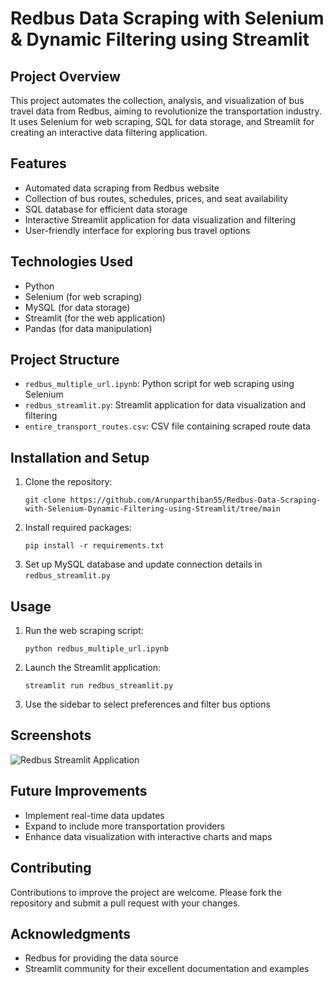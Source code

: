
# Redbus Data Scraping with Selenium & Dynamic Filtering using Streamlit

## Project Overview
This project automates the collection, analysis, and visualization of bus travel data from Redbus, aiming to revolutionize the transportation industry. It uses Selenium for web scraping, SQL for data storage, and Streamlit for creating an interactive data filtering application.

## Features
- Automated data scraping from Redbus website
- Collection of bus routes, schedules, prices, and seat availability
- SQL database for efficient data storage
- Interactive Streamlit application for data visualization and filtering
- User-friendly interface for exploring bus travel options

## Technologies Used
- Python
- Selenium (for web scraping)
- MySQL (for data storage)
- Streamlit (for the web application)
- Pandas (for data manipulation)

## Project Structure
- `redbus_multiple_url.ipynb`: Python script for web scraping using Selenium
- `redbus_streamlit.py`: Streamlit application for data visualization and filtering
- `entire_transport_routes.csv`: CSV file containing scraped route data

## Installation and Setup
1. Clone the repository:
   ```
   git clone https://github.com/Arunparthiban55/Redbus-Data-Scraping-with-Selenium-Dynamic-Filtering-using-Streamlit/tree/main
   ```
2. Install required packages:
   ```
   pip install -r requirements.txt
   ```
3. Set up MySQL database and update connection details in `redbus_streamlit.py`

## Usage
1. Run the web scraping script:
   ```
   python redbus_multiple_url.ipynb
   ```
2. Launch the Streamlit application:
   ```
   streamlit run redbus_streamlit.py
   ```
3. Use the sidebar to select preferences and filter bus options

## Screenshots
![Redbus Streamlit Application](path/to/your/screenshot.png)

## Future Improvements
- Implement real-time data updates
- Expand to include more transportation providers
- Enhance data visualization with interactive charts and maps

## Contributing
Contributions to improve the project are welcome. Please fork the repository and submit a pull request with your changes.

## Acknowledgments
- Redbus for providing the data source
- Streamlit community for their excellent documentation and examples
          
